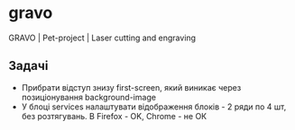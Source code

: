 # gravo
GRAVO | Pet-project | Laser cutting and engraving

## Задачі
* Прибрати відступ знизу first-screen, який виникає через позиціонування background-image
* У блоці services налаштувати відображення блоків - 2 ряди по 4 шт, без розтягувань. В Firefox - OK, Chrome - не ОК
